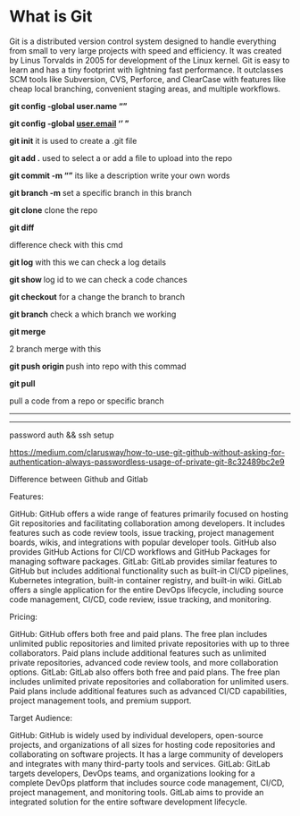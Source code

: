 # What  is Git

Git is a distributed version control system designed to handle everything from small to very large projects with speed and efficiency. It was created by Linus Torvalds in 2005 for development of the Linux kernel. Git is easy to learn and has a tiny footprint with lightning fast performance. It outclasses SCM tools like Subversion, CVS, Perforce, and ClearCase with features like cheap local branching, convenient staging areas, and multiple workflows.

**git config -global user.name “<git user name>”**  

**git config -global [user.email](http://user.email) ‘’ <git user email id>”**

**git init**  it is used to create a .git file 

**git add .** used to select a or add a file to upload into the repo 

**git commit -m “<your own  words>”**  its like a description write your own words

**git branch -m <dev>** set a specific branch in this branch 

**git clone**  clone the repo 

**git diff  <main> <master>** difference check with this cmd

**git log**  with this we can check a log details 

**git show <log id>** log id to we can check a code chances 

**git checkout** for a change the branch to branch

**git branch** check a which branch we working 

**git merge <main>** 2 branch merge with this

**git push origin <dev>**  push into repo with this commad

**git pull <main>** pull a code from a repo or specific branch 

---

---

password auth && ssh setup

https://medium.com/clarusway/how-to-use-git-github-without-asking-for-authentication-always-passwordless-usage-of-private-git-8c32489bc2e9


Difference between Github and Gitlab

Features:

GitHub: GitHub offers a wide range of features primarily focused on hosting Git repositories and facilitating collaboration among developers. It includes features such as code review tools, issue tracking, project management boards, wikis, and integrations with popular developer tools. GitHub also provides GitHub Actions for CI/CD workflows and GitHub Packages for managing software packages.
GitLab: GitLab provides similar features to GitHub but includes additional functionality such as built-in CI/CD pipelines, Kubernetes integration, built-in container registry, and built-in wiki. GitLab offers a single application for the entire DevOps lifecycle, including source code management, CI/CD, code review, issue tracking, and monitoring.

Pricing:

GitHub: GitHub offers both free and paid plans. The free plan includes unlimited public repositories and limited private repositories with up to three collaborators. Paid plans include additional features such as unlimited private repositories, advanced code review tools, and more collaboration options.
GitLab: GitLab also offers both free and paid plans. The free plan includes unlimited private repositories and collaboration for unlimited users. Paid plans include additional features such as advanced CI/CD capabilities, project management tools, and premium support.

Target Audience:

GitHub: GitHub is widely used by individual developers, open-source projects, and organizations of all sizes for hosting code repositories and collaborating on software projects. It has a large community of developers and integrates with many third-party tools and services.
GitLab: GitLab targets developers, DevOps teams, and organizations looking for a complete DevOps platform that includes source code management, CI/CD, project management, and monitoring tools. GitLab aims to provide an integrated solution for the entire software development lifecycle.